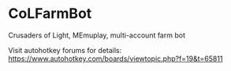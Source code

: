 # CoLFarmBot
Crusaders of Light, MEmuplay, multi-account farm bot

Visit autohotkey forums for details:
https://www.autohotkey.com/boards/viewtopic.php?f=19&t=65811

